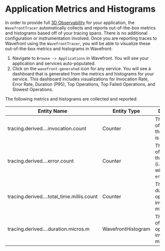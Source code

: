 # Application Metrics and Histograms

In order to provide full [3D Observability](https://www.wavefront.com/wavefront-enhances-application-observability-with-distributed-tracing/) for your application, the `WavefrontTracer` automatically collects and reports out-of-the-box metrics and histograms based off of your tracing spans. There is no additional configuration or instrumentation involved. Once you are reporting traces to Wavefront using the `WavefrontTracer`, you will be able to visualize these out-of-the-box metrics and histograms in Wavefront:

1. Navigate to `Browse -> Applications` in Wavefront. You will see your application and services auto-populated.
2. Click on the `wavefront-generated` icon for any service. You will see a dashboard that is generated from the metrics and histograms for your service. This dashboard includes visualizations for Invocation Rate, Error Rate, Duration (P95), Top Operations, Top Failed Operations, and Slowest Operations.

The following metrics and histograms are collected and reported:

| Entity Name       | Entity Type | Description       |
| ----------------- | ----------- | ----------------- |
| tracing.derived.<application>.<service>.<operationName>.invocation.count        | Counter            | The number of times that the operation is invoked. |
| tracing.derived.<application>.<service>.<operationName>.error.count             | Counter            | The number of invocations that are errors (i.e., spans with `error=true`). |
| tracing.derived.<application>.<service>.<operationName>.total_time.millis.count | Counter            | The total duration of the operation invocations, in milliseconds. |
| tracing.derived.<application>.<service>.<operationName>.duration.micros.m       | WavefrontHistogram | The duration of each operation invocation, in microseconds. |
